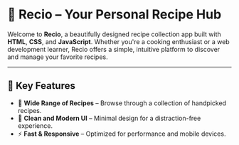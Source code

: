 # 🍴 **Recio** – Your Personal Recipe Hub  

Welcome to **Recio**, a beautifully designed recipe collection app built with **HTML**, **CSS**, and **JavaScript**. Whether you're a cooking enthusiast or a web development learner, Recio offers a simple, intuitive platform to discover and manage your favorite recipes.

---

## 🌟 **Key Features**  
- 🥗 **Wide Range of Recipes** – Browse through a collection of handpicked recipes.  
- 🎨 **Clean and Modern UI** – Minimal design for a distraction-free experience.  
- ⚡ **Fast & Responsive** – Optimized for performance and mobile devices.  
